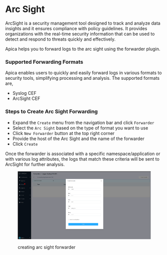 # Arc Sight

ArcSight is a security management tool designed to track and analyze data insights and it ensures compliance with policy guidelines. It provides organizations with the real-time security information that can be used to detect and respond to threats quickly and effectively.

Apica helps you to forward logs to the arc sight using the forwarder plugin.

### Supported Forwarding Formats <a href="#supported-forwarding-formats" id="supported-forwarding-formats"></a>

Apica enables users to quickly and easily forward logs in various formats to security tools, simplifying processing and analysis. The supported formats are,

* Syslog CEF
* ArcSight CEF

### Steps to Create Arc Sight Forwarding <a href="#steps-to-create-arc-sight-forwarding" id="steps-to-create-arc-sight-forwarding"></a>

* Expand the `Create` menu from the navigation bar and click `Forwarder`
* Select the `Arc Sight` based on the type of format you want to use
* Click `New Forwarder` button at the top right corner
* Provide the host of the Arc Sight and the name of the forwarder
* Click `Create`

Once the forwarder is associated with a specific namespace/application or with various log attributes, the logs that match these criteria will be sent to ArcSight for further analysis.

<figure><img src="../../.gitbook/assets/image (520).png" alt=""><figcaption><p>creating arc sight forwarder</p></figcaption></figure>
